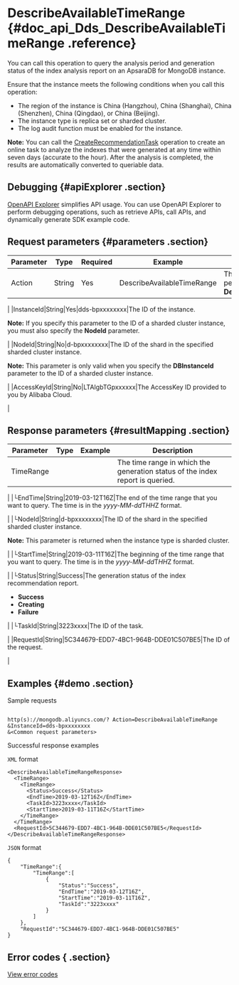 # DescribeAvailableTimeRange {#doc_api_Dds_DescribeAvailableTimeRange .reference}

You can call this operation to query the analysis period and generation status of the index analysis report on an ApsaraDB for MongoDB instance.

Ensure that the instance meets the following conditions when you call this operation:

-   The region of the instance is China \(Hangzhou\), China \(Shanghai\), China \(Shenzhen\), China \(Qingdao\), or China \(Beijing\).
-   The instance type is replica set or sharded cluster.
-   The log audit function must be enabled for the instance.

**Note:** You can call the [CreateRecommendationTask](~~95527~~) operation to create an online task to analyze the indexes that were generated at any time within seven days \(accurate to the hour\). After the analysis is completed, the results are automatically converted to queriable data.

## Debugging {#apiExplorer .section}

[OpenAPI Explorer](https://api.aliyun.com/#product=Dds&api=DescribeAvailableTimeRange) simplifies API usage. You can use OpenAPI Explorer to perform debugging operations, such as retrieve APIs, call APIs, and dynamically generate SDK example code.

## Request parameters {#parameters .section}

|Parameter|Type|Required|Example|Description|
|---------|----|--------|-------|-----------|
|Action|String|Yes|DescribeAvailableTimeRange|The operation that you want to perform. Set the value to **DescribeAvailableTimeRange**.

 |
|InstanceId|String|Yes|dds-bpxxxxxxxx|The ID of the instance.

 **Note:** If you specify this parameter to the ID of a sharded cluster instance, you must also specify the **NodeId** parameter.

 |
|NodeId|String|No|d-bpxxxxxxxx|The ID of the shard in the specified sharded cluster instance.

 **Note:** This parameter is only valid when you specify the **DBInstanceId** parameter to the ID of a sharded cluster instance.

 |
|AccessKeyId|String|No|LTAIgbTGpxxxxxx|The AccessKey ID provided to you by Alibaba Cloud.

 |

## Response parameters {#resultMapping .section}

|Parameter|Type|Example|Description|
|---------|----|-------|-----------|
|TimeRange| | |The time range in which the generation status of the index report is queried.

 |
|└EndTime|String|2019-03-12T16Z|The end of the time range that you want to query. The time is in the *yyyy-MM-dd*T*HH*Z format.

 |
|└NodeId|String|d-bpxxxxxxxx|The ID of the shard in the specified sharded cluster instance.

 **Note:** This parameter is returned when the instance type is sharded cluster.

 |
|└StartTime|String|2019-03-11T16Z|The beginning of the time range that you want to query. The time is in the *yyyy-MM-dd*T*HH*Z format.

 |
|└Status|String|Success|The generation status of the index recommendation report.

 -   **Success**
-   **Creating**
-   **Failure**

 |
|└TaskId|String|3223xxxx|The ID of the task.

 |
|RequestId|String|5C344679-EDD7-4BC1-964B-DDE01C507BE5|The ID of the request.

 |

## Examples {#demo .section}

Sample requests

``` {#request_demo}

http(s)://mongodb.aliyuncs.com/? Action=DescribeAvailableTimeRange
&InstanceId=dds-bpxxxxxxxx
&<Common request parameters>

```

Successful response examples

`XML` format

``` {#xml_return_success_demo}
<DescribeAvailableTimeRangeResponse>
  <TimeRange>
    <TimeRange>
      <Status>Success</Status>
      <EndTime>2019-03-12T16Z</EndTime>
      <TaskId>3223xxxx</TaskId>
      <StartTime>2019-03-11T16Z</StartTime>
    </TimeRange>
  </TimeRange>
  <RequestId>5C344679-EDD7-4BC1-964B-DDE01C507BE5</RequestId>
</DescribeAvailableTimeRangeResponse>

```

`JSON` format

``` {#json_return_success_demo}
{
	"TimeRange":{
		"TimeRange":[
			{
				"Status":"Success",
				"EndTime":"2019-03-12T16Z",
				"StartTime":"2019-03-11T16Z",
				"TaskId":"3223xxxx"
			}
		]
	},
	"RequestId":"5C344679-EDD7-4BC1-964B-DDE01C507BE5"
}
```

## Error codes { .section}

[View error codes](https://error-center.aliyun.com/status/product/Dds)

